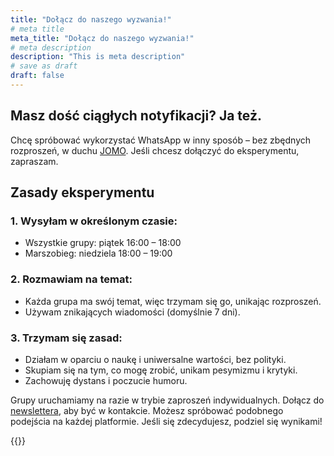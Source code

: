 ```yaml
---
title: "Dołącz do naszego wyzwania!"
# meta title
meta_title: "Dołącz do naszego wyzwania!"
# meta description
description: "This is meta description"
# save as draft
draft: false
---
```

## Masz dość ciągłych notyfikacji? Ja też.
Chcę spróbować wykorzystać WhatsApp w inny sposób – bez zbędnych rozproszeń, w duchu [JOMO](/jomo). Jeśli chcesz dołączyć do eksperymentu, zapraszam.

## Zasady eksperymentu

### 1. Wysyłam w określonym czasie:
* Wszystkie grupy: piątek 16:00 – 18:00
* Marszobieg: niedziela 18:00 – 19:00

### 2. Rozmawiam na temat:
* Każda grupa ma swój temat, więc trzymam się go, unikając rozproszeń.
* Używam znikających wiadomości (domyślnie 7 dni).

### 3. Trzymam się zasad:
* Działam w oparciu o naukę i uniwersalne wartości, bez polityki.
* Skupiam się na tym, co mogę zrobić, unikam pesymizmu i krytyki.
* Zachowuję dystans i poczucie humoru.

Grupy uruchamiamy na razie w trybie zaproszeń indywidualnych. Dołącz do [newslettera](/newsletter), aby być w kontakcie. Możesz spróbować podobnego podejścia na każdej platformie. Jeśli się zdecydujesz, podziel się wynikami!

{{<cta>}}